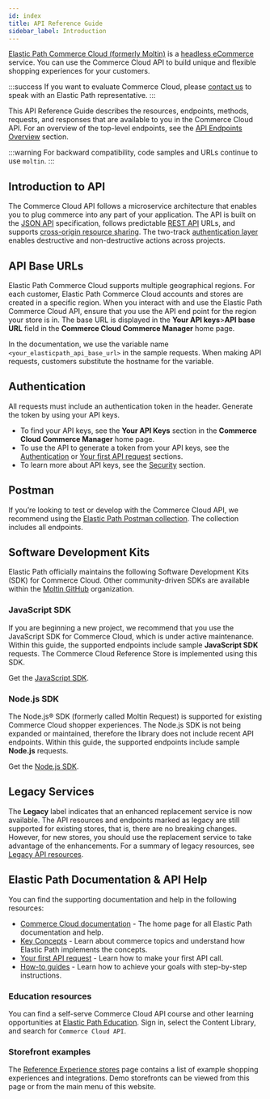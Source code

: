 ```yaml
---
id: index
title: API Reference Guide
sidebar_label: Introduction
---
```


[Elastic Path Commerce Cloud (formerly Moltin)](https://elasticpath.com) is a [headless eCommerce](https://elasticpath.com/headless-commerce) service. You can use the Commerce Cloud API to build unique and flexible shopping experiences for your customers.

:::success
If you want to evaluate Commerce Cloud, please [contact us](https://elasticpath.com/contact-us) to speak with an Elastic Path representative.
:::

This API Reference Guide describes the resources, endpoints, methods, requests, and responses that are available to you in the Commerce Cloud API. For an overview of the top-level endpoints, see the [API Endpoints Overview](api-overview.md) section.

:::warning
For backward compatibility, code samples and URLs continue to use `moltin`.
:::

## Introduction to API

The Commerce Cloud API follows a microservice architecture that enables you to plug commerce into any part of your application. The API is built on the [JSON API](http://jsonapi.org/) specification, follows predictable [REST API](https://en.wikipedia.org/wiki/Representational_state_transfer) URLs, and supports [cross-origin resource sharing](https://en.wikipedia.org/wiki/Cross-origin_resource_sharing). The two-track [authentication layer](./basics/authentication/index.md) enables destructive and non-destructive actions across projects.

## API Base URLs

Elastic Path Commerce Cloud supports multiple geographical regions. For each customer, Elastic Path Commerce Cloud accounts and stores are created in a specific region. When you interact with and use the Elastic Path Commerce Cloud API, ensure that you use the API end point for the region your store is in. The base URL is displayed in the **Your API keys**>**API base URL** field in the **Commerce Cloud Commerce Manager** home page.

In the documentation, we use the variable name `<your_elasticpath_api_base_url>` in the sample requests. When making API requests, customers substitute the hostname for the variable.

## Authentication

All requests must include an authentication token in the header. Generate the token by using your API keys.

- To find your API keys, see the **Your API Keys** section in the **Commerce Cloud Commerce Manager** home page.
- To use the API to generate a token from your API keys, see the [Authentication](basics/authentication/index.md) or [Your first API request](../developer/get-started/your-first-api-request.md#lesson-1-authenticate) sections.
- To learn more about API keys, see the [Security](../concepts/security.md#api-authentication-credentials) section.

## Postman

If you’re looking to test or develop with the Commerce Cloud API, we recommend using the [Elastic Path Postman collection](../developer/how-to/test-with-postman-collection.md). The collection includes all endpoints.

## Software Development Kits

Elastic Path officially maintains the following Software Development Kits (SDK) for Commerce Cloud. Other community-driven SDKs are available within the [Moltin GitHub](https://github.com/moltin) organization.

### JavaScript SDK

If you are beginning a new project, we recommend that you use the JavaScript SDK for Commerce Cloud, which is under active maintenance. Within this guide, the supported endpoints include sample **JavaScript SDK** requests. The Commerce Cloud Reference Store is implemented using this SDK.

Get the [JavaScript SDK](https://github.com/moltin/js-sdk).

### Node.js SDK

The Node.js® SDK (formerly called Moltin Request) is supported for existing Commerce Cloud shopper experiences. The Node.js SDK is not being expanded or maintained, therefore the library does not include recent API endpoints. Within this guide, the supported endpoints include sample **Node.js** requests.

Get the [Node.js SDK](https://github.com/moltin/moltin-request).

## Legacy Services

The **Legacy** label indicates that an enhanced replacement service is now available. The API resources and endpoints marked as legacy are still supported for existing stores, that is, there are no breaking changes. However, for new stores, you should use the replacement service to take advantage of the enhancements. For a summary of legacy resources, see [Legacy API resources](api-overview.md#legacy-apis).

## Elastic Path Documentation & API Help

<!-- This title is an SEO term from our SEO agency, which is why it contains the ampersand. Do not change. -->

You can find the supporting documentation and help in the following resources:

- [Commerce Cloud documentation](https://documentation.elasticpath.com) - The home page for all Elastic Path documentation and help.
- [Key Concepts](../concepts/index.md) - Learn about commerce topics and understand how Elastic Path implements the concepts.
- [Your first API request](../developer/get-started/your-first-api-request.md) - Learn how to make your first API call.
- [How-to guides](../developer/how-to/index.md) - Learn how to achieve your goals with step-by-step instructions.

### Education resources

You can find a self-serve Commerce Cloud API course and other learning opportunities at [Elastic Path Education](https://education.elasticpath.com). Sign in, select the Content Library, and search for `Commerce Cloud API`.

### Storefront examples

The [Reference Experience stores](../developer/get-started/demos-and-examples.md) page contains a list of example shopping experiences and integrations. Demo storefronts can be viewed from this page or from the main menu of this website.
